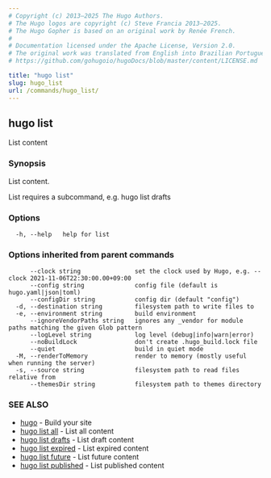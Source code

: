 ```yaml
---
# Copyright (c) 2013–2025 The Hugo Authors.
# The Hugo logos are copyright (c) Steve Francia 2013–2025.
# The Hugo Gopher is based on an original work by Renée French.
#
# Documentation licensed under the Apache License, Version 2.0.
# The original work was translated from English into Brazilian Portuguese.
# https://github.com/gohugoio/hugoDocs/blob/master/content/LICENSE.md

title: "hugo list"
slug: hugo_list
url: /commands/hugo_list/
---
```

## hugo list

List content

### Synopsis

List content.

List requires a subcommand, e.g. hugo list drafts

### Options

```
  -h, --help   help for list
```

### Options inherited from parent commands

```
      --clock string               set the clock used by Hugo, e.g. --clock 2021-11-06T22:30:00.00+09:00
      --config string              config file (default is hugo.yaml|json|toml)
      --configDir string           config dir (default "config")
  -d, --destination string         filesystem path to write files to
  -e, --environment string         build environment
      --ignoreVendorPaths string   ignores any _vendor for module paths matching the given Glob pattern
      --logLevel string            log level (debug|info|warn|error)
      --noBuildLock                don't create .hugo_build.lock file
      --quiet                      build in quiet mode
  -M, --renderToMemory             render to memory (mostly useful when running the server)
  -s, --source string              filesystem path to read files relative from
      --themesDir string           filesystem path to themes directory
```

### SEE ALSO

* [hugo](/commands/hugo/)	 - Build your site
* [hugo list all](/commands/hugo_list_all/)	 - List all content
* [hugo list drafts](/commands/hugo_list_drafts/)	 - List draft content
* [hugo list expired](/commands/hugo_list_expired/)	 - List expired content
* [hugo list future](/commands/hugo_list_future/)	 - List future content
* [hugo list published](/commands/hugo_list_published/)	 - List published content

